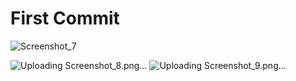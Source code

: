 # First Commit

![Screenshot_7](https://user-images.githubusercontent.com/62752649/140523257-5f3373f0-ebe4-41b5-addb-14a87aadae5c.png)

![Uploading Screenshot_8.png…]()
![Uploading Screenshot_9.png…]()
